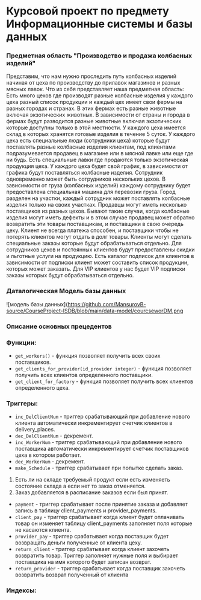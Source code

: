# Курсовой проект по предмету Информационные системы и базы данных

### Предметная область "Производство и продажа колбасных изделий"

Представим, что нам нужно проследить путь колбасных изделий начиная от цеха по 
производству до прилавок магазинов и разных мясных лавок. 
Что из себя представляет наша предметная область: Есть много цехов где производят 
разные колбасные изделия у каждого цеха разный список продукции и каждый цех имеет 
свои фермы на разных городах и странах. В этих фермах есть разные животные включая 
экзотических животных. В зависимости от страны и города в фермах будут разводится 
разные животные включая экзотических которые доступны только в этой местности. У 
каждого цеха имеется склад в которых хранятся готовые изделия в течение 5 суток. У 
каждого цеха есть специальные люди (сотрудники цеха) которые будут поставлять разные 
колбасные изделия клиентам, под клиентами подразумевается продавец в магазине или в мясной лавке или еще где ни будь. Есть специальные лавки где продаются только 
экзотическая продукция цеха. У каждого цеха будет свой график, в зависимости от 
графика будут поставляться колбасные изделия.  Сотрудник одновременно может быть 
сотрудников нескольких цехов. В зависимости от груза (колбасных изделий) каждому 
сотруднику будет предоставлена специальная машина для перевозки груза. Город 
разделен на участки, каждый сотрудник может поставлять колбасные изделия только на 
своих участках. Продавцы могут иметь несколько поставщиков из разных цехов. Бывают 
такие случаи, когда колбасные изделия могут иметь дефекты и в этом случае продавец 
может обратно возвратить эти товары поставщикам, и поставщики в свою очередь 
цеху.  Клиент не всегда платежа способен, и поставщики чтобы не потерять клиентов 
могут отдать в долг товары. Клиенты могут сделать специальные заказы которые будут 
обрабатываться отдельно. Для сотрудников цехов и постоянных клиентов будут 
предоставлены скидки и льготные услуги на продукцию. Есть каталог подписок для 
клиентов в зависимости от подписки клиент может составить список продукции, которых 
может заказать. Для VIP клиентов у нас будет VIP подписки заказы которых будут 
обрабатываться отдельно.

### Даталогическая Модель базы данных 
![модель базы данных](https://github.com/MansurovB-source/CourseProject-ISDB/blob/main/data-model/courcseworDM.png

### Описание основных прецедентов

### Функции:
* `get_workers()` - функция позволяет получить всех своих поставщиков.
* `get_clients_for_provider(id_provider integer)` - функция позволяет получить всех клиентов определенного поставщики.
* `get_client_for_factory` - функция позволяет получить всех клиентов определенного цеха.

### Триггеры:
* `inc_DelClientNum` - триггер срабатывающий при добавление нового клиента автоматически инкрементирует счетчик клиентов в delivery_places. 
* `dec_DelClientNum` - декремент.
* `inc_WorkerNum` - триггер срабатывающий при добавление нового поставщика автоматически инкрементирует счетчик поставщиков цеха в котором работает.
* `dec_WorkerNum` - декремент.
* `make_Schedule` - триггер срабатывает при попытке сделать заказ. 
1. Есть ли на складе требуемый продукт если есть изменяеть состояние склада а если нет то заказ отменяется.
2. Заказ добавляется в расписание заказов если был принят.
* `payment` - триггер срабатывает после принятие заказа и добавляет запись в таблицу client_payments и provider_payments.
* `client_pay` - триггер срабатывает когда клиент будет оплачивать товар он изменяет таблицу client_payments заполняет поля которые не касаются клиента.
* `provider_pay` - триггер срабатывает когда поставщик будет возвращать деньги полученные от клиента цеху.
* `return_client` - триггер срабатывает когда клиент захочеть возвратить товар. Триггер заполняет нужные поля и выбирает поставщика на имя которого будет записан возврат.
* `return_provider` - триггер срабатывает когда поставщик захочеть возвратить возврат полученный от клиента  
### Индексы: